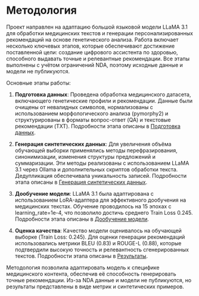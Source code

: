 # Методология

Проект направлен на адаптацию большой языковой модели LLaMA 3.1 для обработки медицинских текстов и генерации персонализированных рекомендаций на основе генетического анализа. Работа включает несколько ключевых этапов, которые обеспечивают достижение поставленной цели: создание цифрового ассистента по здоровью, способного выдавать точные и релевантные рекомендации. Все этапы выполнены с учётом ограничений NDA, поэтому исходные данные и модели не публикуются.

Основные этапы работы:

1. **Подготовка данных**: Проведена обработка медицинского датасета, включающего генетические профили и рекомендации. Данные были очищены от невалидных символов, нормализованы с использованием морфологического анализа (pymorphy2) и структурированы в форматы вопрос-ответ (QA) и текстовые рекомендации (TXT). Подробности этапа описаны в [Подготовка данных](data_preparation.md).

2. **Генерация синтетических данных**: Для увеличения объёма обучающей выборки применялись методы перефразирования, синонимизации, изменения структуры предложений и суммаризации. Эти методы реализованы с использованием LLaMA 3.1 через Ollama и дополнительных скриптов обработки текста. Дедупликация обеспечивала уникальность записей. Подробности этапа описаны в [Генерация синтетических данных](synthetic_data.md).

3. **Дообучение модели**: LLaMA 3.1 была адаптирована с использованием LoRA-адаптера для эффективного дообучения на медицинских текстах. Обучение проводилось на 15 эпохах с learning_rate=1e-4, что позволило достичь среднего Train Loss 0.245. Подробности этапа описаны в [Дообучение модели](model_training.md).

4. **Оценка качества**: Качество модели оценивалось на обучающей выборке (Train Loss: 0.245). Для оценки генерации рекомендаций использовались метрики BLEU (0.83) и ROUGE-L (0.88), которые подтвердили высокую точность и релевантность сгенерированных текстов. Подробности этапа описаны в [Результаты](results.md).

Методология позволила адаптировать модель к специфике медицинского контента, обеспечив её способность генерировать точные рекомендации. Из-за NDA данные и модели не публикуются, но результаты представлены в виде метрик и синтетических примеров.